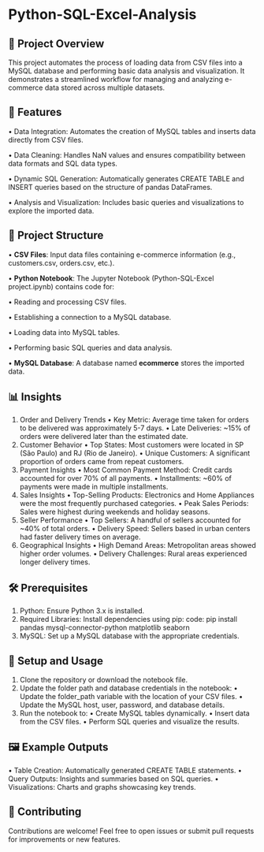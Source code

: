 # Python-SQL-Excel-Analysis
## 📝 Project Overview
This project automates the process of loading data from CSV files into a MySQL database and performing basic data analysis and visualization. It demonstrates a streamlined workflow for managing and analyzing e-commerce data stored across multiple datasets.

## 🚀 Features
• Data Integration: Automates the creation of MySQL tables and inserts data directly from CSV files.

• Data Cleaning: Handles NaN values and ensures compatibility between data formats and SQL data types.

• Dynamic SQL Generation: Automatically generates CREATE TABLE and INSERT queries based on the structure of pandas DataFrames.

• Analysis and Visualization: Includes basic queries and visualizations to explore the imported data.

## 📁 Project Structure
• **CSV Files**: Input data files containing e-commerce information (e.g., customers.csv, orders.csv, etc.).

• **Python Notebook**: The Jupyter Notebook (Python-SQL-Excel project.ipynb) contains code for:

  • Reading and processing CSV files.

  • Establishing a connection to a MySQL database.

  • Loading data into MySQL tables.

  • Performing basic SQL queries and data analysis.

• **MySQL Database**: A database named **ecommerce** stores the imported data.

## 📊 Insights
1. Order and Delivery Trends
• Key Metric: Average time taken for orders to be delivered was approximately 5-7 days.
• Late Deliveries: ~15% of orders were delivered later than the estimated date.
2. Customer Behavior
• Top States: Most customers were located in SP (São Paulo) and RJ (Rio de Janeiro).
• Unique Customers: A significant proportion of orders came from repeat customers.
3. Payment Insights
• Most Common Payment Method: Credit cards accounted for over 70% of all payments.
• Installments: ~60% of payments were made in multiple installments.
4. Sales Insights
• Top-Selling Products: Electronics and Home Appliances were the most frequently purchased categories.
• Peak Sales Periods: Sales were highest during weekends and holiday seasons.
5. Seller Performance
• Top Sellers: A handful of sellers accounted for ~40% of total orders.
• Delivery Speed: Sellers based in urban centers had faster delivery times on average.
6. Geographical Insights
• High Demand Areas: Metropolitan areas showed higher order volumes.
• Delivery Challenges: Rural areas experienced longer delivery times.

## 🛠️ Prerequisites
1. Python: Ensure Python 3.x is installed.
2. Required Libraries: Install dependencies using pip:
code:
pip install pandas mysql-connector-python matplotlib seaborn
3. MySQL: Set up a MySQL database with the appropriate credentials.
## 🔧 Setup and Usage
1. Clone the repository or download the notebook file.
2. Update the folder path and database credentials in the notebook:
• Update the folder_path variable with the location of your CSV files.
• Update the MySQL host, user, password, and database details.
3. Run the notebook to:
• Create MySQL tables dynamically.
• Insert data from the CSV files.
• Perform SQL queries and visualize the results.

## 🖼️ Example Outputs
• Table Creation: Automatically generated CREATE TABLE statements.
• Query Outputs: Insights and summaries based on SQL queries.
• Visualizations: Charts and graphs showcasing key trends.

## 🤝 Contributing
Contributions are welcome! Feel free to open issues or submit pull requests for improvements or new features.

